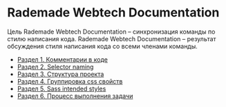 # Rademade Webtech Documentation
Цель Rademade Webtech Documentation – синхронизация команды по стилю написания кода. 
Rademade Webtech Documentation – результат обсуждения стиля написания кода со всеми членами команды.

* [Раздел 1. Комментарии в коде](1)
* [Раздел 2. Selector naming](2)
* [Раздел 3. Структура проекта](3)
* [Раздел 4. Группировка css свойств](4)
* [Раздел 5. Sass intended styles](5)
* [Раздел 6. Процесс выполнения задачи](6)
